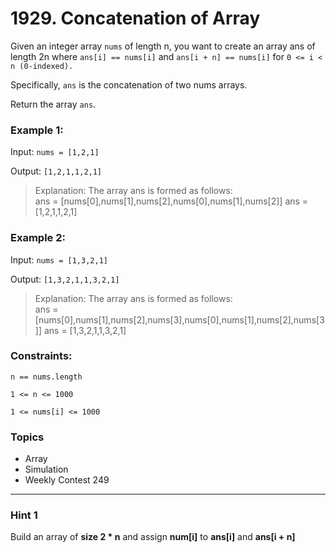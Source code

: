# 1929. Concatenation of Array

Given an integer array `nums` of length n, you want to create an array ans of length 2n where `ans[i] == nums[i]` and `ans[i + n] == nums[i]` for `0 <= i < n (0-indexed).`

Specifically, `ans` is the concatenation of two nums arrays.

Return the array `ans`.

 
### Example 1:

Input: `nums = [1,2,1]`

Output: `[1,2,1,1,2,1]`

> Explanation: The array ans is formed as follows:  
ans = [nums[0],nums[1],nums[2],nums[0],nums[1],nums[2]]
ans = [1,2,1,1,2,1]


### Example 2:

Input: `nums = [1,3,2,1]`

Output: `[1,3,2,1,1,3,2,1]`

> Explanation: The array ans is formed as follows:  
ans = [nums[0],nums[1],nums[2],nums[3],nums[0],nums[1],nums[2],nums[3]]
ans = [1,3,2,1,1,3,2,1]
 

### Constraints:

`n == nums.length`

`1 <= n <= 1000`

`1 <= nums[i] <= 1000`


### Topics
- Array
- Simulation
- Weekly Contest 249

---

### Hint 1
Build an array of **size 2 * n** and assign **num[i]** to **ans[i]** and **ans[i + n]**
